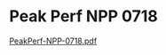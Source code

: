 # Peak Perf NPP 0718

[PeakPerf-NPP-0718.pdf](Peak%20Perf%20NPP%200718%2098fd3c1f142d40b581fa6aac105892c2/PeakPerf-NPP-0718.pdf)